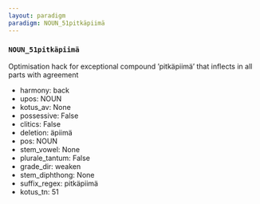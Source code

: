 ```yaml
---
layout: paradigm
paradigm: NOUN_51pitkäpiimä
---
```

### ` NOUN_51pitkäpiimä `

Optimisation hack for exceptional compound ’pitkäpiimä’ that inflects in all parts with agreement
* harmony: back
* upos: NOUN
* kotus_av: None
* possessive: False
* clitics: False
* deletion: äpiimä
* pos: NOUN
* stem_vowel: None
* plurale_tantum: False
* grade_dir: weaken
* stem_diphthong: None
* suffix_regex: pitkäpiimä
* kotus_tn: 51
